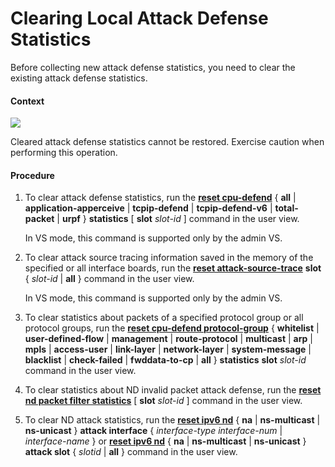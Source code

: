Clearing Local Attack Defense Statistics
========================================

Before collecting new attack defense statistics, you need to clear the existing attack defense statistics.

#### Context

![](../../../../public_sys-resources/notice_3.0-en-us.png) 

Cleared attack defense statistics cannot be restored. Exercise caution when performing this operation.



#### Procedure

1. To clear attack defense statistics, run the [**reset cpu-defend**](cmdqueryname=reset+cpu-defend+all+application-apperceive+tcpip-defend) { **all** | **application-apperceive** | **tcpip-defend** | **tcpip-defend-v6** | **total-packet** | **urpf** } **statistics** [ **slot** *slot-id* ] command in the user view.
   
   
   
   In VS mode, this command is supported only by the admin VS.
2. To clear attack source tracing information saved in the memory of the specified or all interface boards, run the [**reset attack-source-trace**](cmdqueryname=reset+attack-source-trace) **slot** { *slot-id* | **all** } command in the user view.
   
   
   
   In VS mode, this command is supported only by the admin VS.
3. To clear statistics about packets of a specified protocol group or all protocol groups, run the [**reset cpu-defend protocol-group**](cmdqueryname=reset+cpu-defend+protocol-group+whitelist+user-defined-flow) { **whitelist** | **user-defined-flow** | **management** | **route-protocol** | **multicast** | **arp** | **mpls** | **access-user** | **link-layer** | **network-layer** | **system-message** | **blacklist** | **check-failed** | **fwddata-to-cp** | **all** } **statistics** **slot** *slot-id* command in the user view.
4. To clear statistics about ND invalid packet attack defense, run the [**reset nd packet filter statistics**](cmdqueryname=reset+nd+packet+filter+statistics) [ **slot** *slot-id* ] command in the user view.
5. To clear ND attack statistics, run the [**reset ipv6 nd**](cmdqueryname=reset+ipv6+nd+na+ns-multicast+ns-unicast+attack+interface) { **na** | **ns-multicast** | **ns-unicast** } **attack interface** { *interface-type* *interface-num* | *interface-name* } or [**reset ipv6 nd**](cmdqueryname=reset+ipv6+nd+na+ns-multicast+ns-unicast+attack+slot+all) { **na** | **ns-multicast** | **ns-unicast** } **attack slot** { *slotid* | **all** } command in the user view.